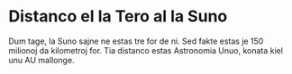 # Distanco el la Tero al la Suno

Dum tage, la Suno sajne ne estas tre for de ni. Sed fakte estas je 150 milionoj
da kilometroj for. Tia distanco estas Astronomia Unuo, konata kiel unu AU
mallonge.

